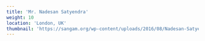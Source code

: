 ```yaml
---
title: 'Mr. Nadesan Satyendra'
weight: 10
location: 'London, UK'
thumbnail: 'https://sangam.org/wp-content/uploads/2016/08/Nadesan-Satyendra-1.jpg'
---
```

